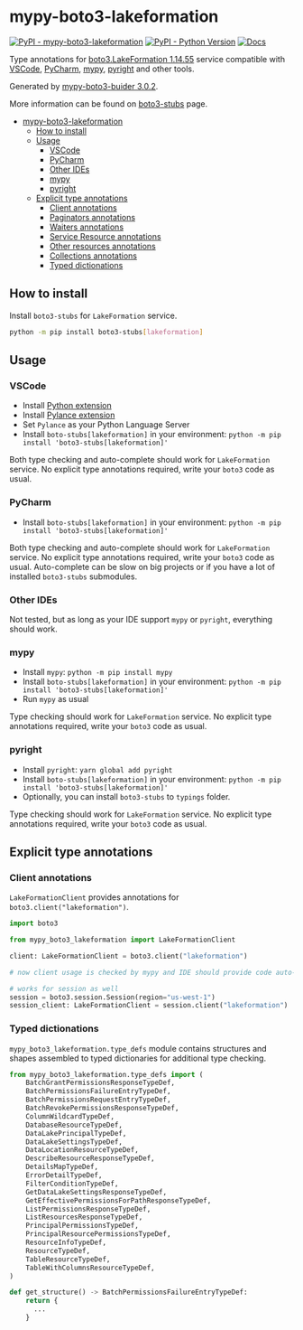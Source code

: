 # mypy-boto3-lakeformation

[![PyPI - mypy-boto3-lakeformation](https://img.shields.io/pypi/v/mypy-boto3-lakeformation.svg?color=blue)](https://pypi.org/project/mypy-boto3-lakeformation)
[![PyPI - Python Version](https://img.shields.io/pypi/pyversions/mypy-boto3-lakeformation.svg?color=blue)](https://pypi.org/project/mypy-boto3-lakeformation)
[![Docs](https://img.shields.io/readthedocs/mypy-boto3-builder.svg?color=blue)](https://mypy-boto3-builder.readthedocs.io/)

Type annotations for
[boto3.LakeFormation 1.14.55](https://boto3.amazonaws.com/v1/documentation/api/1.14.55/reference/services/lakeformation.html#LakeFormation) service
compatible with
[VSCode](https://code.visualstudio.com/),
[PyCharm](https://www.jetbrains.com/pycharm/),
[mypy](https://github.com/python/mypy),
[pyright](https://github.com/microsoft/pyright)
and other tools.

Generated by [mypy-boto3-buider 3.0.2](https://github.com/vemel/mypy_boto3_builder).

More information can be found on [boto3-stubs](https://pypi.org/project/boto3-stubs/) page.

- [mypy-boto3-lakeformation](#mypy-boto3-lakeformation)
  - [How to install](#how-to-install)
  - [Usage](#usage)
    - [VSCode](#vscode)
    - [PyCharm](#pycharm)
    - [Other IDEs](#other-ides)
    - [mypy](#mypy)
    - [pyright](#pyright)
  - [Explicit type annotations](#explicit-type-annotations)
    - [Client annotations](#client-annotations)
    - [Paginators annotations](#paginators-annotations)
    - [Waiters annotations](#waiters-annotations)
    - [Service Resource annotations](#service-resource-annotations)
    - [Other resources annotations](#other-resources-annotations)
    - [Collections annotations](#collections-annotations)
    - [Typed dictionations](#typed-dictionations)

## How to install

Install `boto3-stubs` for `LakeFormation` service.

```bash
python -m pip install boto3-stubs[lakeformation]
```

## Usage

### VSCode

- Install [Python extension](https://marketplace.visualstudio.com/items?itemName=ms-python.python)
- Install [Pylance extension](https://marketplace.visualstudio.com/items?itemName=ms-python.vscode-pylance)
- Set `Pylance` as your Python Language Server
- Install `boto-stubs[lakeformation]` in your environment: `python -m pip install 'boto3-stubs[lakeformation]'`

Both type checking and auto-complete should work for `LakeFormation` service.
No explicit type annotations required, write your `boto3` code as usual.

### PyCharm

- Install `boto-stubs[lakeformation]` in your environment: `python -m pip install 'boto3-stubs[lakeformation]'`

Both type checking and auto-complete should work for `LakeFormation` service.
No explicit type annotations required, write your `boto3` code as usual.
Auto-complete can be slow on big projects or if you have a lot of installed `boto3-stubs` submodules.

### Other IDEs

Not tested, but as long as your IDE support `mypy` or `pyright`, everything should work.

### mypy

- Install `mypy`: `python -m pip install mypy`
- Install `boto-stubs[lakeformation]` in your environment: `python -m pip install 'boto3-stubs[lakeformation]'`
- Run `mypy` as usual

Type checking should work for `LakeFormation` service.
No explicit type annotations required, write your `boto3` code as usual.

### pyright

- Install `pyright`: `yarn global add pyright`
- Install `boto-stubs[lakeformation]` in your environment: `python -m pip install 'boto3-stubs[lakeformation]'`
- Optionally, you can install `boto3-stubs` to `typings` folder.

Type checking should work for `LakeFormation` service.
No explicit type annotations required, write your `boto3` code as usual.

## Explicit type annotations

### Client annotations

`LakeFormationClient` provides annotations for `boto3.client("lakeformation")`.

```python
import boto3

from mypy_boto3_lakeformation import LakeFormationClient

client: LakeFormationClient = boto3.client("lakeformation")

# now client usage is checked by mypy and IDE should provide code auto-complete

# works for session as well
session = boto3.session.Session(region="us-west-1")
session_client: LakeFormationClient = session.client("lakeformation")
```








### Typed dictionations

`mypy_boto3_lakeformation.type_defs` module contains structures and shapes assembled
to typed dictionaries for additional type checking.

```python
from mypy_boto3_lakeformation.type_defs import (
    BatchGrantPermissionsResponseTypeDef,
    BatchPermissionsFailureEntryTypeDef,
    BatchPermissionsRequestEntryTypeDef,
    BatchRevokePermissionsResponseTypeDef,
    ColumnWildcardTypeDef,
    DatabaseResourceTypeDef,
    DataLakePrincipalTypeDef,
    DataLakeSettingsTypeDef,
    DataLocationResourceTypeDef,
    DescribeResourceResponseTypeDef,
    DetailsMapTypeDef,
    ErrorDetailTypeDef,
    FilterConditionTypeDef,
    GetDataLakeSettingsResponseTypeDef,
    GetEffectivePermissionsForPathResponseTypeDef,
    ListPermissionsResponseTypeDef,
    ListResourcesResponseTypeDef,
    PrincipalPermissionsTypeDef,
    PrincipalResourcePermissionsTypeDef,
    ResourceInfoTypeDef,
    ResourceTypeDef,
    TableResourceTypeDef,
    TableWithColumnsResourceTypeDef,
)

def get_structure() -> BatchPermissionsFailureEntryTypeDef:
    return {
      ...
    }
```
